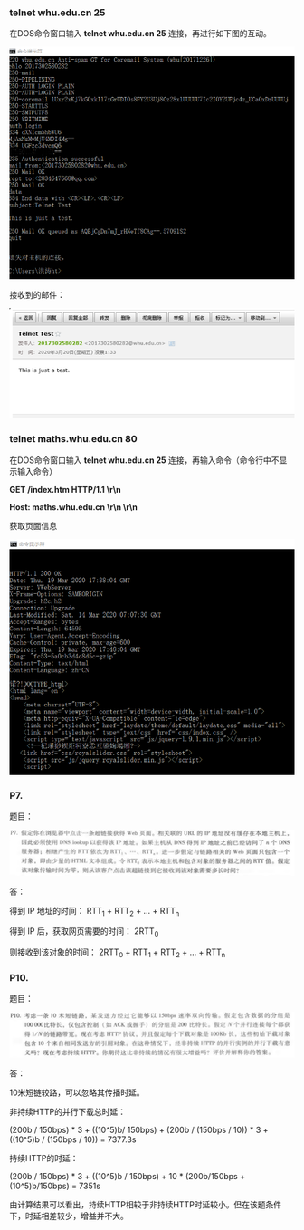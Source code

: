 ### telnet whu.edu.cn 25

在DOS命令窗口输入 **telnet whu.edu.cn 25** 连接，再进行如下图的互动。

![telnetSMTP](img/telnet1.png)

接收到的邮件：

![e-mail](img/e-mail.png)

### telnet maths.whu.edu.cn 80

在DOS命令窗口输入 **telnet whu.edu.cn 25** 连接，再输入命令（命令行中不显示输入命令）

**GET /index.htm HTTP/1.1 \r\n**

**Host: maths.whu.edu.cn \r\n \r\n**

获取页面信息

![telnetHTTP](img/telnet2.png)

### P7.

题目：

![p7题目](img/p7题目.png)

答：

得到 IP 地址的时间： RTT<sub>1</sub> + RTT<sub>2</sub> + … + RTT<sub>n</sub>

得到 IP 后，获取网页需要的时间： 2RTT<sub>0</sub>

则接收到该对象的时间： 2RTT<sub>0</sub> + RTT<sub>1</sub> + RTT<sub>2</sub> + … + RTT<sub>n</sub>

### P10.

题目：

![p10题目](img/p10题目.png)

答：

10米短链较路，可以忽略其传播时延。

非持续HTTP的并行下载总时延：

(200b / 150bps) * 3 + ((10^5)b/ 150bps) + (200b / (150bps / 10)) * 3 + ((10^5)b / (150bps / 10)) = 7377.3s

持续HTTP的时延：

(200b / 150bps) * 3 + ((10^5)b / 150bps) + 10 * (200b/150bps + (10^5)b/150bps) = 7351s

由计算结果可以看出，持续HTTP相较于非持续HTTP时延较小。但在该题条件下，时延相差较少，增益并不大。
